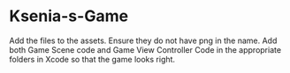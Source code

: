 # Ksenia-s-Game
Add the files to the assets. 
Ensure they do not have png in the name.
Add both Game Scene code and Game View Controller Code in the appropriate folders in Xcode so that the game looks right.
